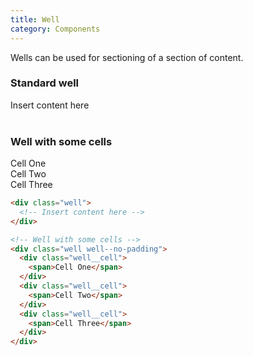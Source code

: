 ```yaml
---
title: Well
category: Components
---
```


Wells can be used for sectioning of a section of content.

### Standard well

<div class="well">
  Insert content here
</div>

<br />

### Well with some cells

<div class="well well--no-padding">
  <div class="well__cell">
    <span>Cell One</span>
  </div>
  <div class="well__cell">
    <span>Cell Two</span>
  </div>
  <div class="well__cell">
    <span>Cell Three</span>
  </div>
</div>

```html
<div class="well">
  <!-- Insert content here -->
</div>

<!-- Well with some cells -->
<div class="well well--no-padding">
  <div class="well__cell">
    <span>Cell One</span>
  </div>
  <div class="well__cell">
    <span>Cell Two</span>
  </div>
  <div class="well__cell">
    <span>Cell Three</span>
  </div>
</div>
```

